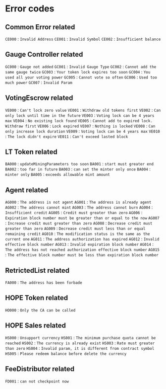 # Error codes

## Common Error related

`CE000` : `Invalid Address`
`CE001` : `Invalid Symbol`
`CE002` : `Insufficient balance`

## Gauge Controller related

`GC000` : `Gauge not added`
`GC001` : `Invalid Gauge Type`
`GC002` : `Cannot add the same gauge twice`
`GC003` : `Your token lock expires too soon`
`GC004` : `You used all your voting power`
`GC005` : `Cannot vote so often`
`GC006` : `Used too much power`
`GC007` : `Invalid Param`

## VotingEscrow related

`VE000` : `Can't lock zero value`
`VE001` : `Withdraw old tokens first`
`VE002` : `Can only lock until time in the future`
`VE003` : `Voting lock can be 4 years max`
`VE004` : `No existing lock found`
`VE005` : `Cannot add to expired lock. Withdraw first`
`VE006` : `Lock expired`
`VE007` : `Nothing is locked`
`VE008` : `Can only increase lock duration`
`VE009` : `Voting lock can be 4 years max`
`VE010` : `The lock didn't expire`
`VE011` : `Can't exceed lasted block`

## LT Token related

`BA000` : `updateMiningParameters too soon`
`BA001` : `start must greater end`
`BA002` : `too far in future`
`BA003` : `can set the minter only once`
`BA004` : `minter only`
`BA005` : `exceeds allowable mint amount`

## Agent related

`AG000` : `The address is not agent`
`AG001` : `The address is already agent`
`AG002` : `The address cannot mint`
`AG003` : `The address cannot burn`
`AG004` : `Insufficient credit`
`AG005` : `Credit must greater than zero`
`AG006` : `Expiration block number must be greater than or equal to the now`
`AG007` : `Increase credit must greater than zero`
`AG008` : `Decrease credit must greater than zero`
`AG009` : `Decrease credit must less than or equal remaining credit`
`AG010` : `The modification status is the same as the current one`
`AG011` : `The address authorization has expired`
`AG012` : `Invalid effective block number`
`AG013` : `Invalid expiration block number`
`AG014` : `The address has not reached authorization effective block number`
`AG015` : `The effective block number must be less than expiration block number`

## RetrictedList related

`FA000` : `The address has been forbade`

## HOPE Token related

`HO000` : `Only the CA can be called`

## HOPE Sales related

`HS000` : `Unsupport currency`
`HS001` : `The minimum purchase quota cannot be reached`
`HS002` : `The currency is already exist`
`HS003` : `Rate must greater than zero`
`HS004` : `Invalid param, it is different from contract symbol`
`HS005` : `Please redeem balance before delete the currency`

## FeeDistributor related
`FD001` : `can not checkpoint now`
